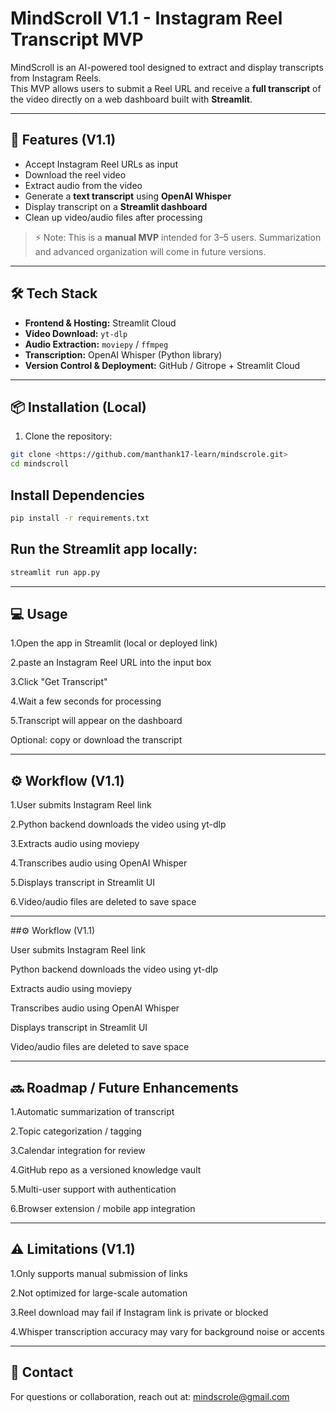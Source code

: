 # MindScroll V1.1 - Instagram Reel Transcript MVP

MindScroll is an AI-powered tool designed to extract and display transcripts from Instagram Reels.  
This MVP allows users to submit a Reel URL and receive a **full transcript** of the video directly on a web dashboard built with **Streamlit**.

---

## 🚀 Features (V1.1)
- Accept Instagram Reel URLs as input
- Download the reel video
- Extract audio from the video
- Generate a **text transcript** using **OpenAI Whisper**
- Display transcript on a **Streamlit dashboard**
- Clean up video/audio files after processing

> ⚡ Note: This is a **manual MVP** intended for 3–5 users. Summarization and advanced organization will come in future versions.

---

## 🛠 Tech Stack
- **Frontend & Hosting:** Streamlit Cloud  
- **Video Download:** `yt-dlp`  
- **Audio Extraction:** `moviepy` / `ffmpeg`  
- **Transcription:** OpenAI Whisper (Python library)  
- **Version Control & Deployment:** GitHub / Gitrope + Streamlit Cloud

---

## 📦 Installation (Local)
1. Clone the repository:
```bash
git clone <https://github.com/manthank17-learn/mindscrole.git>
cd mindscroll
```

## Install Dependencies 
```bash
pip install -r requirements.txt
```

## Run the Streamlit app locally:
```bash
streamlit run app.py
```
---

## 💻 Usage
1.Open the app in Streamlit (local or deployed link)

2.paste an Instagram Reel URL into the input box

3.Click "Get Transcript"

4.Wait a few seconds for processing

5.Transcript will appear on the dashboard

Optional: copy or download the transcript

---

## ⚙️ Workflow (V1.1)

1.User submits Instagram Reel link

2.Python backend downloads the video using yt-dlp

3.Extracts audio using moviepy

4.Transcribes audio using OpenAI Whisper

5.Displays transcript in Streamlit UI

6.Video/audio files are deleted to save space

---


##⚙️ Workflow (V1.1)

User submits Instagram Reel link

Python backend downloads the video using yt-dlp

Extracts audio using moviepy

Transcribes audio using OpenAI Whisper

Displays transcript in Streamlit UI

Video/audio files are deleted to save space

---

 ## 🔜 Roadmap / Future Enhancements

1.Automatic summarization of transcript

2.Topic categorization / tagging

3.Calendar integration for review

4.GitHub repo as a versioned knowledge vault

5.Multi-user support with authentication

6.Browser extension / mobile app integration

---

 ## ⚠️ Limitations (V1.1)

1.Only supports manual submission of links

2.Not optimized for large-scale automation

3.Reel download may fail if Instagram link is private or blocked

4.Whisper transcription accuracy may vary for background noise or accents

---

## 📧 Contact

For questions or collaboration, reach out at: mindscrole@gmail.com
